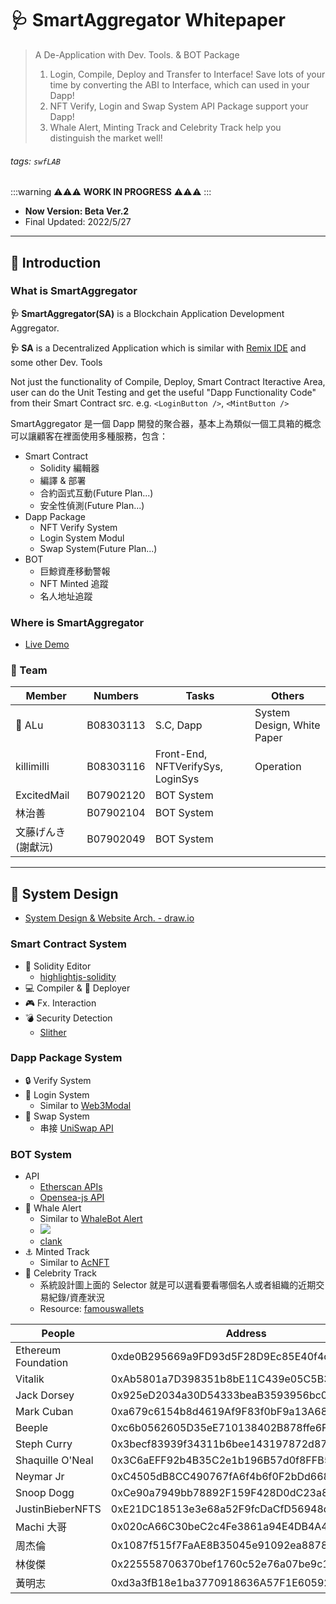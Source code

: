 # 🩺 SmartAggregator Whitepaper
> A De-Application with Dev. Tools. & BOT Package
> 1. Login, Compile, Deploy and Transfer to Interface!  Save lots of your time by converting the ABI to Interface, which can used in your Dapp!
> 2. NFT Verify, Login and Swap System API Package support  your Dapp!
> 3. Whale Alert, Minting Track and Celebrity  Track help you  distinguish the market well!


###### tags: `swfLAB`

:::warning
⚠️⚠️⚠️ **WORK IN PROGRESS** ⚠️⚠️⚠️
:::

* **Now Version: Beta Ver.2**
* Final Updated: 2022/5/27

---

## 🚩 Introduction

### What is SmartAggregator

**🩺 SmartAggregator(SA)** is a Blockchain Application Development Aggregator.

**🩺 SA** is a Decentralized Application which is similar with [Remix IDE](https://remix.ethereum.org/) and some other Dev. Tools

Not just the functionality of Compile, Deploy, Smart Contract Iteractive Area, user can do the Unit Testing and get the useful "Dapp Functionality Code" from their Smart Contract src. e.g. `<LoginButton />`, `<MintButton />`

SmartAggregator 是一個 Dapp 開發的聚合器，基本上為類似一個工具箱的概念可以讓顧客在裡面使用多種服務，包含：
* Smart Contract
    * Solidity 編輯器
    * 編譯 & 部署
    * 合約函式互動(Future Plan...)
    * 安全性偵測(Future Plan...)
* Dapp Package
    * NFT Verify System
    * Login System Modul
    * Swap System(Future Plan...)
* BOT
    * 巨鯨資產移動警報
    * NFT Minted 追蹤
    * 名人地址追蹤

### Where is SmartAggregator
* [Live Demo](https://frolicking-nougat-cbc6ab.netlify.app/)

### 🏇 Team

| Member | Numbers | Tasks | Others | 
| -------- | -------- | -------- | -------- |
| 🚩 ALu | B08303113 |S.C, Dapp | System Design, White Paper |
| killimilli | B08303116 | Front-End, NFTVerifySys, LoginSys | Operation |
| ExcitedMail | B07902120 |  BOT System |  |
| 林治善  | B07902104 | BOT System |  |
| 文藤げんき(謝獻沅)  | B07902049 | BOT System |  |

---

## 📜 System Design

* [System Design & Website Arch. - draw.io](https://drive.google.com/file/d/1RFT2YcphT_GwR6zCZkki52Py2Etu_ezk/view?usp=sharing)

### Smart Contract System

* 📜 Solidity Editor
    * [highlightjs-solidity](https://www.npmjs.com/package/highlightjs-solidity)
* 💻 Compiler & 📡 Deployer
* 🎮 Fx. Interaction
* 💣 Security Detection
    * [Slither](https://github.com/crytic/slither)

### Dapp Package System

* 🔒 Verify System
* 🎃 Login System
    * Similar to [Web3Modal](https://github.com/Web3Modal/web3modal)
* 🔗 Swap System
    * 串接 [UniSwap API](https://docs.uniswap.org/protocol/V2/reference/API/overview)

### BOT System

* API 
    * [Etherscan APIs](https://etherscan.io/apis)
    * [Opensea-js API](https://github.com/ProjectOpenSea/opensea-js)
* 🚨 Whale Alert
    * Similar to [WhaleBot Alert](https://twitter.com/whale_alert)
    * ![](https://i.imgur.com/darw01yl.jpg)
    * [clank](https://clankapp.com/ethereum)
* ⚓ Minted Track
    * Similar to [AcNFT](https://www.acnft.xyz/)
* 📢 Celebrity Track
    * 系統設計圖上面的 Selector 就是可以選看要看哪個名人或者組織的近期交易紀錄/資產狀況
    * Resource: [famouswallets](https://famouswallets.com/atheletes.html)

| People | Address | 
| -------- | -------- | 
| Ethereum Foundation |0xde0B295669a9FD93d5F28D9Ec85E40f4cb697BAe | 
| Vitalik     | 0xAb5801a7D398351b8bE11C439e05C5B3259aeC9B      | 
|Jack Dorsey| 0x925eD2034a30D54333beaB3593956bc0E6fC9C62 |
|Mark Cuban | 0xa679c6154b8d4619Af9F83f0bF9a13A680e01eCf | 
| Beeple | 0xc6b0562605D35eE710138402B878ffe6F2E23807 | 
|  Steph Curry|0x3becf83939f34311b6bee143197872d877501b11   | 
| Shaquille O'Neal |0x3C6aEFF92b4B35C2e1b196B57d0f8FFB56884A17| 
| Neymar Jr | 0xC4505dB8CC490767fA6f4b6f0F2bDd668B357A5D | 
| Snoop Dogg | 0xCe90a7949bb78892F159F428D0dC23a8E3584d75 | 
|  JustinBieberNFTS |    0xE21DC18513e3e68a52F9fcDaCfD56948d43a11c6   | 
| Machi 大哥|0x020cA66C30beC2c4Fe3861a94E4DB4A498A35872|
|  周杰倫   | 0x1087f515f7FaAE8B35045e91092ea8878B757849 | 
|   林俊傑  |0x225558706370bef1760c52e76a07be9c104c98aa| 
|黃明志 | 0xd3a3fB18e1ba3770918636A57F1E605924C23C7B |
